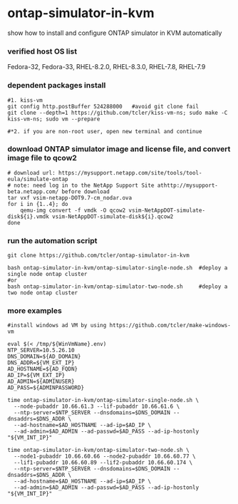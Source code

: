 # ontap-simulator-in-kvm
show how to install and configure ONTAP simulator in KVM automatically

### verified host OS list
Fedora-32, Fedora-33, RHEL-8.2.0, RHEL-8.3.0, RHEL-7.8, RHEL-7.9

### dependent packages install
```
#1. kiss-vm
git config http.postBuffer 524288000   #avoid git clone fail
git clone --depth=1 https://github.com/tcler/kiss-vm-ns; sudo make -C kiss-vm-ns; sudo vm --prepare

#*2. if you are non-root user, open new terminal and continue
```

### download ONTAP simulator image and license file, and convert image file to qcow2
```
# download url: https://mysupport.netapp.com/site/tools/tool-eula/simulate-ontap
# note: need log in to the NetApp Support Site athttp://mysupport-beta.netapp.com/ before download
tar vxf vsim-netapp-DOT9.7-cm_nodar.ova
for i in {1..4}; do
    qemu-img convert -f vmdk -O qcow2 vsim-NetAppDOT-simulate-disk${i}.vmdk vsim-NetAppDOT-simulate-disk${i}.qcow2
done
```

### run the automation script
```
git clone https://github.com/tcler/ontap-simulator-in-kvm

bash ontap-simulator-in-kvm/ontap-simulator-single-node.sh  #deploy a single node ontap cluster
#or
bash ontap-simulator-in-kvm/ontap-simulator-two-node.sh     #deploy a two node ontap cluster
```

### more examples
```
#install windows ad VM by using https://github.com/tcler/make-windows-vm

eval $(< /tmp/${WinVmName}.env)
NTP_SERVER=10.5.26.10
DNS_DOMAIN=${AD_DOMAIN}
DNS_ADDR=${VM_EXT_IP}
AD_HOSTNAME=${AD_FQDN}
AD_IP=${VM_EXT_IP}
AD_ADMIN=${ADMINUSER}
AD_PASS=${ADMINPASSWORD}

time ontap-simulator-in-kvm/ontap-simulator-single-node.sh \
  --node-pubaddr 10.66.61.3 --lif-pubaddr 10.66.61.6 \
  --ntp-server=$NTP_SERVER --dnsdomains=$DNS_DOMAIN --dnsaddrs=$DNS_ADDR \
  --ad-hostname=$AD_HOSTNAME --ad-ip=$AD_IP \
  --ad-admin=$AD_ADMIN --ad-passwd=$AD_PASS --ad-ip-hostonly "${VM_INT_IP}"

time ontap-simulator-in-kvm/ontap-simulator-two-node.sh \
  --node1-pubaddr 10.66.60.66 --node2-pubaddr 10.66.60.77 \
  --lif1-pubaddr 10.66.60.89 --lif2-pubaddr 10.66.60.174 \
  --ntp-server=$NTP_SERVER --dnsdomains=$DNS_DOMAIN --dnsaddrs=$DNS_ADDR \
  --ad-hostname=$AD_HOSTNAME --ad-ip=$AD_IP \
  --ad-admin=$AD_ADMIN --ad-passwd=$AD_PASS --ad-ip-hostonly "${VM_INT_IP}"
```
